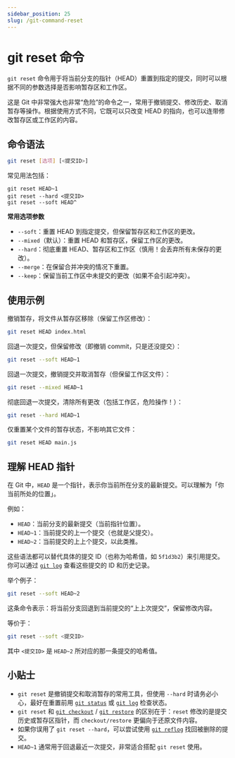 ```yaml
---
sidebar_position: 25
slug: /git-command-reset
---
```


# git reset 命令

`git reset` 命令用于将当前分支的指针（HEAD）重置到指定的提交，同时可以根据不同的参数选择是否影响暂存区和工作区。

这是 Git 中非常强大也非常“危险”的命令之一，常用于撤销提交、修改历史、取消暂存等操作。根据使用方式不同，它既可以只改变 HEAD 的指向，也可以连带修改暂存区或工作区的内容。



## 命令语法

```bash
git reset [选项] [<提交ID>]
```

常见用法包括：

```
git reset HEAD~1
git reset --hard <提交ID>
git reset --soft HEAD^
```

**常用选项参数**

- `--soft`：重置 HEAD 到指定提交，但保留暂存区和工作区的更改。
- `--mixed`（默认）：重置 HEAD 和暂存区，保留工作区的更改。
- `--hard`：彻底重置 HEAD、暂存区和工作区（慎用！会丢弃所有未保存的更改）。
- `--merge`：在保留合并冲突的情况下重置。
- `--keep`：保留当前工作区中未提交的更改（如果不会引起冲突）。



## 使用示例

撤销暂存，将文件从暂存区移除（保留工作区修改）：

```bash
git reset HEAD index.html
```

回退一次提交，但保留修改（即撤销 commit，只是还没提交）：

```bash
git reset --soft HEAD~1
```

回退一次提交，撤销提交并取消暂存（但保留工作区文件）：

```bash
git reset --mixed HEAD~1
```

彻底回退一次提交，清除所有更改（包括工作区，危险操作！）：

```bash
git reset --hard HEAD~1
```

仅重置某个文件的暂存状态，不影响其它文件：

```bash
git reset HEAD main.js
```



## 理解 HEAD 指针

在 Git 中，`HEAD` 是一个指针，表示你当前所在分支的最新提交。可以理解为「你当前所处的位置」。

例如：

- `HEAD`：当前分支的最新提交（当前指针位置）。
- `HEAD~1`：当前提交的上一个提交（也就是父提交）。
- `HEAD~2`：当前提交的上上个提交，以此类推。

这些语法都可以替代具体的提交 ID（也称为哈希值，如 `5f1d3b2`）来引用提交。你可以通过 [`git log`](/git/git-command-log/) 查看这些提交的 ID 和历史记录。

举个例子：

```bash
git reset --soft HEAD~2
```

这条命令表示：将当前分支回退到当前提交的“上上次提交”，保留修改内容。

等价于：

```bash
git reset --soft <提交ID>
```

其中 `<提交ID>` 是 `HEAD~2` 所对应的那一条提交的哈希值。



## 小贴士

- `git reset` 是撤销提交和取消暂存的常用工具，但使用 `--hard` 时请务必小心，最好在重置前用 [`git status`](/git/git-command-status/) 或 [`git log`](/git/git-command-log/) 检查状态。
- `git reset` 和 [`git checkout`](/git/git-command-checkout/) / [`git restore`](/git/git-command-restore/) 的区别在于：`reset` 修改的是提交历史或暂存区指针，而 `checkout/restore` 更偏向于还原文件内容。
- 如果你误用了 `git reset --hard`，可以尝试使用 [`git reflog`](/git/git-command-reflog/) 找回被删除的提交。
- `HEAD~1` 通常用于回退最近一次提交，非常适合搭配 `git reset` 使用。

